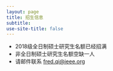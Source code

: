 ```yaml
---
layout: page
title: 招生信息
subtitle: 
use-site-title: false
---
```


- 2018级全日制硕士研究生名额已经招满
- 非全日制硕士研究生名额空缺一人
- 请邮件联系 fred.qi@ieee.org
